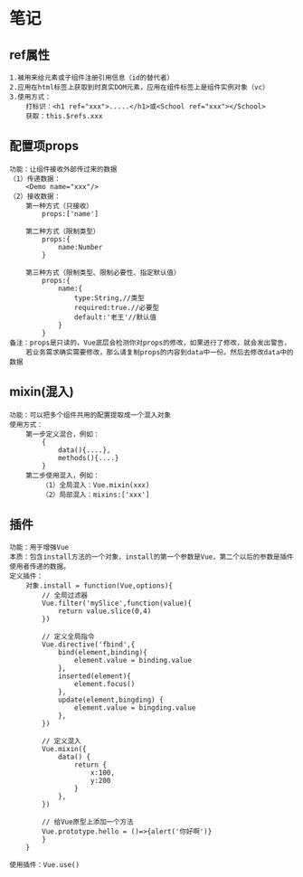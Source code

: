 # 笔记

## ref属性

    1.被用来给元素或子组件注册引用信息（id的替代者）
    2.应用在html标签上获取到时真实DOM元素，应用在组件标签上是组件实例对象（vc）
    3.使用方式：
        打标识：<h1 ref="xxx">.....</h1>或<School ref="xxx"></School>
        获取：this.$refs.xxx

## 配置项props

    功能：让组件接收外部传过来的数据
    （1）传递数据：
        <Demo name="xxx"/>
    （2）接收数据：
        第一种方式（只接收）
            props:['name']

        第二种方式（限制类型）
            props:{
                name:Number
            }

        第三种方式（限制类型、限制必要性、指定默认值）
            props:{
                name:{
                    type:String,//类型
                    required:true.//必要型
                    default:'老王'//默认值
                }
            }
    备注：props是只读的，Vue底层会检测你对props的修改，如果进行了修改，就会发出警告，
        若业务需求确实需要修改，那么请复制props的内容到data中一份。然后去修改data中的数据

## mixin(混入)

    功能：可以把多个组件共用的配置提取成一个混入对象
    使用方式：
        第一步定义混合，例如：
            {
                data(){....},
                methods(){....}
            }
        第二步使用混入，例如：
            （1）全局混入：Vue.mixin(xxx)
            （2）局部混入：mixins:['xxx']

## 插件
    功能：用于增强Vue
    本质：包含install方法的一个对象，install的第一个参数是Vue，第二个以后的参数是插件使用者传递的数据。
    定义插件：
        对象.install = function(Vue,options){
            // 全局过滤器
            Vue.filter('mySlice',function(value){
                return value.slice(0,4)
            })

            // 定义全局指令
            Vue.directive('fbind',{
                bind(element,binding){
                    element.value = binding.value
                },
                inserted(element){
                    element.focus()
                },
                update(element,bingding) {
                    element.value = bingding.value
                },
            })

            // 定义混入
            Vue.mixin({
                data() {
                    return {
                        x:100,
                        y:200
                    }
                },
            })

            // 给Vue原型上添加一个方法
            Vue.prototype.hello = ()=>{alert('你好啊')} 
            }
        }

    使用插件：Vue.use()